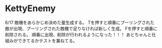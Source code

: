 # KettyEnemy

6/17
敵機をあらかじめ決めた量生成する。
Tを押すと順番にプーリングされた敵が出現、プーリングされた敵機で足りなければ新しく生成。
Fを押すと順番に削除される。
順番に出現、削除が行われるようになった！！！
あとちゃんと仕組みができてるかテストを兼ねてる。
